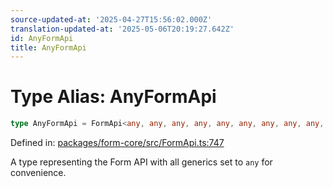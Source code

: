 ```yaml
---
source-updated-at: '2025-04-27T15:56:02.000Z'
translation-updated-at: '2025-05-06T20:19:27.642Z'
id: AnyFormApi
title: AnyFormApi
---
```


<!-- DO NOT EDIT: this page is autogenerated from the type comments -->

# Type Alias: AnyFormApi

```ts
type AnyFormApi = FormApi<any, any, any, any, any, any, any, any, any, any>;
```

Defined in: [packages/form-core/src/FormApi.ts:747](https://github.com/TanStack/form/blob/main/packages/form-core/src/FormApi.ts#L747)

A type representing the Form API with all generics set to `any` for convenience.
